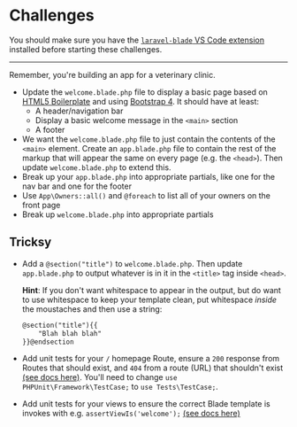 # Challenges

You should make sure you have the [`laravel-blade` VS Code extension](https://marketplace.visualstudio.com/items?itemName=cjhowe7.laravel-blade) installed before starting these challenges.

---

Remember, you're building an app for a veterinary clinic.

- Update the `welcome.blade.php` file to display a basic page based on [HTML5 Boilerplate](https://html5boilerplate.com/) and using [Bootstrap 4](https://getbootstrap.com/). It should have at least:
    - A header/navigation bar
    - Display a basic welcome message in the `<main>` section
    - A footer
- We want the `welcome.blade.php` file to just contain the contents of the `<main>` element. Create an `app.blade.php` file to contain the rest of the markup that will appear the same on every page (e.g. the `<head>`). Then update `welcome.blade.php` to extend this.
- Break up your `app.blade.php` into appropriate partials, like one for the nav bar and one for the footer
- Use `App\Owners::all()` and `@foreach` to list all of your owners on the front page
- Break up `welcome.blade.php` into appropriate partials

## Tricksy

- Add a `@section("title")` to `welcome.blade.php`. Then update `app.blade.php` to output whatever is in it in the `<title>` tag inside `<head>`.

    **Hint**: If you don't want whitespace to appear in the output, but do want to use whitespace to keep your template clean, put whitespace *inside* the moustaches and then use a string:

    ```html
    @section("title"){{
        "Blah blah blah"
    }}@endsection
    ```
- Add unit tests for your `/` homepage Route, ensure a `200` response from Routes that should exist, and `404` from a route (URL) that shouldn't exist [(see docs here)](https://laravel.com/docs/master/http-tests#introduction). You'll need to change `use PHPUnit\Framework\TestCase;` to `use Tests\TestCase;`.
- Add unit tests for your views to ensure the correct Blade template is invokes with e.g. `assertViewIs('welcome');` [(see docs here)](https://laravel.com/docs/master/http-tests#assert-view-is)
